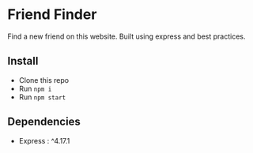 # Friend Finder

Find a new friend on this website. Built using express and best practices.

## Install

+ Clone this repo
+ Run `npm i`
+ Run `npm start` 

## Dependencies

- Express : ^4.17.1